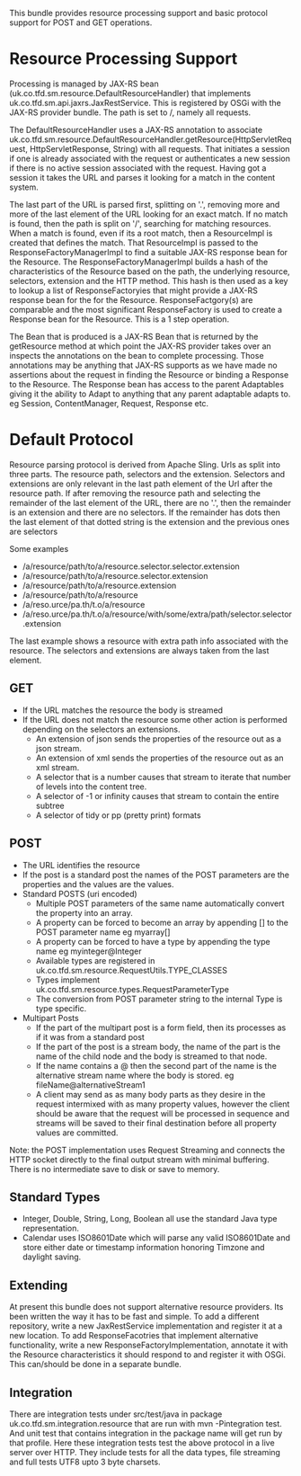 This bundle provides resource processing support and basic protocol support for 
POST and GET operations.

# Resource Processing Support

Processing is managed by JAX-RS bean (uk.co.tfd.sm.resource.DefaultResourceHandler) that implements uk.co.tfd.sm.api.jaxrs.JaxRestService. This is registered by OSGi with the JAX-RS provider bundle. The path is set to /, namely all requests.

The DefaultResourceHandler uses a JAX-RS annotation to associate uk.co.tfd.sm.resource.DefaultResourceHandler.getResource(HttpServletRequest, HttpServletResponse, String) with all requests. That initiates a session if one is already associated with the request or authenticates a new session if there is no active session associated with the request. Having got a session it takes the URL and parses it looking for a match in the content system.

The last part of the URL is parsed first, splitting on '.', removing more and more of the last element of the URL looking for an exact match. If no match is found, then the path is split on '/', searching for matching resources. When a match is found, even if its a root match, then a ResourceImpl is created that defines the match. That ResourceImpl is passed to the ResponseFactoryManagerImpl to find a suitable JAX-RS response bean for the Resource. The ResponseFactoryManagerImpl builds a hash of the characteristics of the Resource based on the path, the underlying resource, selectors, extension and the HTTP method. This hash is then used as a key to lookup a list of ResponseFactoryies that might provide a JAX-RS response bean for the for the Resource. ResponseFactgory(s) are comparable and the most significant ResponseFactory is used to create a Response bean for the Resource. This is a 1 step operation.

The Bean that is produced is a JAX-RS Bean that is returned by the getResource method at which point the JAX-RS provider takes over an inspects the annotations on the bean to complete processing. Those annotations may be anything that JAX-RS supports as we have made no assertions about the request in finding the Resource or binding a Response to the Resource. The Response bean has access to the parent Adaptables giving it the ability to Adapt to anything that any parent adaptable adapts to. eg Session, ContentManager, Request, Response etc.

# Default Protocol

Resource parsing protocol is derived from Apache Sling.
Urls as split into three parts. The resource path, selectors and the extension. Selectors and extensions are only relevant in the last path element of the Url after the resource path. If after removing the resource path and selecting the remainder of the last element of the URL, there are no '.', then the remainder is an extension and there are no selectors. If the remainder has dots then the last element of that dotted string is the extension and the previous ones are selectors

Some examples

* /a/resource/path/to/a/resource.selector.selector.extension
* /a/resource/path/to/a/resource.selector.extension
* /a/resource/path/to/a/resource.extension
* /a/resource/path/to/a/resource
* /a/reso.urce/pa.th/t.o/a/resource
* /a/reso.urce/pa.th/t.o/a/resource/with/some/extra/path/selector.selector.extension

The last example shows a resource with extra path info associated with the resource. The selectors and extensions are always taken from the last element.


## GET
* If the URL matches the resource the body is streamed
* If the URL does not match the resource some other action is performed depending on the selectors an extensions.
    * An extension of json sends the properties of the resource out as a json stream.
    * An extension of xml sends the properties of the resource out as an xml stream.
    * A selector that is a number causes that stream to iterate that number of levels into the content tree.
    * A selector of -1 or infinity causes that stream to contain the entire subtree
    * A selector of tidy or pp (pretty print) formats


## POST
* The URL identifies the resource
* If the post is a standard post the names of the POST parameters are the properties and the values are the values.
* Standard POSTS (uri encoded)
    * Multiple POST parameters of the same name automatically convert the property into an array.
    * A property can be forced to become an array by appending [] to the POST parameter name eg myarray[]
    * A property can be forced to have a type by appending the type name eg myinteger@Integer
    * Available types are registered in uk.co.tfd.sm.resource.RequestUtils.TYPE_CLASSES
    * Types implement uk.co.tfd.sm.resource.types.RequestParameterType
    * The conversion from POST parameter string to the internal Type is type specific.
* Multipart Posts
    * If the part of the multipart post is a form field, then its processes as if it was from a standard post
    * If the part of the post is a stream body, the name of the part is the name of the child node and the body is streamed to that node.
    * If the name contains a @ then the second part of the name is the alternative stream name where the body is stored. eg fileName@alternativeStream1
    * A client may send as as many body parts as they desire in the request intermixed with as many property values, however the client should be aware that the request will be processed in sequence and streams will be saved to their final destination before all property values are committed.

Note: the POST implementation uses Request Streaming and connects the HTTP socket directly to the final output stream with minimal buffering. There is no intermediate save to disk or save to memory.


## Standard Types
* Integer, Double, String, Long, Boolean all use the standard Java type representation.
* Calendar uses ISO8601Date which will parse any valid ISO8601Date and store either date or timestamp information honoring Timzone and daylight saving. 

## Extending

At present this bundle does not support alternative resource providers. Its been written the way it has to be fast and simple. To add a different repository, write a new JaxRestService implementation and register it at a new location. 
To add ResponseFacotries that implement alternative functionality, write a new ResponseFactoryImplementation, annotate it with the Resource characteristics it should respond to and register it with OSGi. This can/should be done in a separate bundle.


## Integration

There are integration tests under src/test/java in package uk.co.tfd.sm.integration.resource that are run with mvn -Pintegration test. And unit test that contains integration in the package name will get run by that profile. Here these integration tests test the above protocol in a live server over HTTP. They include tests for all the data types, file streaming and full tests UTF8 upto 3 byte charsets.